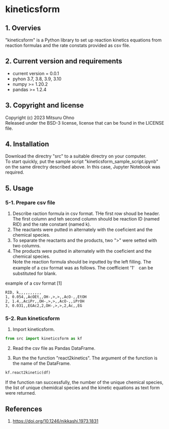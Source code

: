 # kineticsform  

## 1. Overvies  
"kineticsform" is a Python library to set up reaction kinetics equations from reaction formulas and the rate constats provided as csv file.  

## 2. Current version and requirements  
- current version = 0.0.1   
- pyhon 3.7, 3.8, 3.9, 3.10  
- numpy >= 1.20.2  
- pandas >= 1.2.4  

## 3. Copyright and license  
Copyright (c) 2023 Mitsuru Ohno  
Released under the BSD-3 license, license that can be found in the LICENSE file.  

## 4. Installation  
Download the directry "src" to a suitable directry on your computer.  
To start quickly, put the sample script "kineticsform_sample_script.ipynb"  on the same directry described above. In this case, Jupyter Notebook was required.  

## 5. Usage  
### 5-1. Prepare csv file 
1. Describe raction formula in csv format. THe first row shoud be header. The first column and teh second column should be reaction ID (named RID) and the rate constant (named k). 
2. The reactants were putted in alternately with the coeficient and the chemical species.  
3. To separate the reactants and the products, two ">" were setted with two columns. 
4. The products were putted in alternately with the coeficient and the chemical species.  
Note the reaction formula should be inputted by the left filling. The example of a csv format was as follows. The coefficient '1'　can be substituted for blank.  

example of a csv format [1]  

    RID, k,,,,,,,,,,  
    1, 0.054,,AcOEt,,OH-,>,>,,AcO-,,EtOH  
    2, 1.4,,AciPr,,OH-,>,>,,AcO-,,iPrOH  
    3, 0.031,,EGAc2,2,OH-,>,>,2,Ac,,EG  

### 5-2. Run kineticsform   
1. Import kineticsform.  
```py
from src import kineticsform as kf
```
2. Read the csv file as Pandas DataFrame.  

3. Run the the function "react2kinetics". The argument of the function is the name of the DataFrame.  
```py
kf.react2kinetic(df)
```
If the function ran successfully, the number of the unique chemical species, the list of unique chemidcal species and the kinetic equations as text form were returned.  


## References
1) https://doi.org/10.1246/nikkashi.1973.1831
